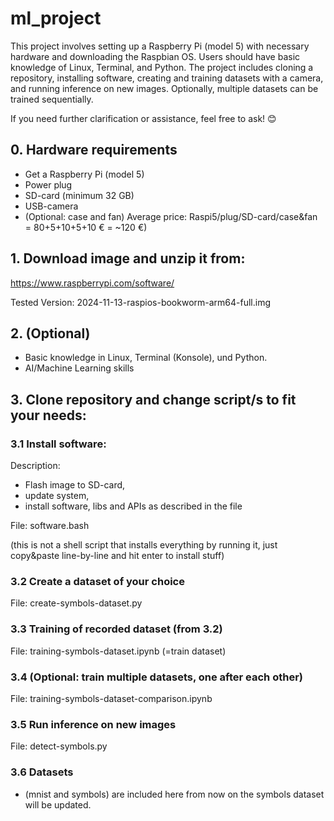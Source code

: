 # ml_project

This project involves setting up a Raspberry Pi (model 5) with necessary hardware and downloading the Raspbian OS. Users should have basic knowledge of Linux, Terminal, and Python. The project includes cloning a repository, installing software, creating and training datasets with a camera, and running inference on new images. Optionally, multiple datasets can be trained sequentially.

If you need further clarification or assistance, feel free to ask! 😊

## 0. Hardware requirements
- Get a Raspberry Pi (model 5)
- Power plug
- SD-card (minimum 32 GB)
- USB-camera 
- (Optional: case and fan)
Average price: Raspi5/plug/SD-card/case&fan = 80+5+10+5+10 € = ~120 €)

## 1. Download image and unzip it from: 

https://www.raspberrypi.com/software/

Tested Version:
2024-11-13-raspios-bookworm-arm64-full.img

## 2. (Optional) 
- Basic knowledge in Linux, Terminal (Konsole), und Python.
- AI/Machine Learning skills

## 3. Clone repository and change script/s to fit your needs:
### 3.1 Install software: 
Description: 
- Flash image to SD-card,
- update system,
- install software, libs and APIs as described in the file

File: software.bash 

(this is not a shell script that installs everything by running it, just copy&paste line-by-line and hit enter to install stuff)

### 3.2 Create a dataset of your choice

File: create-symbols-dataset.py

### 3.3 Training of recorded dataset (from 3.2)

File: training-symbols-dataset.ipynb (=train dataset)

### 3.4 (Optional: train multiple datasets, one after each other)

File: training-symbols-dataset-comparison.ipynb

### 3.5 Run inference on new images

File: detect-symbols.py

### 3.6 Datasets 

- (mnist and symbols) are included here from now on
  the symbols dataset will be updated.
